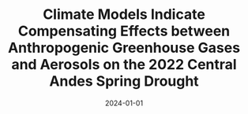 ---
title: "Climate Models Indicate Compensating Effects between Anthropogenic Greenhouse Gases and Aerosols on the 2022 Central Andes Spring Drought"
collection: publications
permalink: /publication/2024-01-01-Climate-Models-Indicate-Compensating-Effects-between-Anthropogenic-Greenhouse-Gases-and-Aerosols-on-the-2022-Central-Andes-Spring-Drought
date: 2024-01-01
venue: 'Bulletin of the American Meteorological Society'
citation: ' Kam, Jonghun,  Min, Seung Ki,  Kim, Byeong Hee,  Kim, Yeon Hee,  Diaz, Leandro B,  Kug, Jong Seong,  Park, Rokjin, &quot;Climate Models Indicate Compensating Effects between Anthropogenic Greenhouse Gases and Aerosols on the 2022 Central Andes Spring Drought.&quot; Bulletin of the American Meteorological Society, 2024.'
---